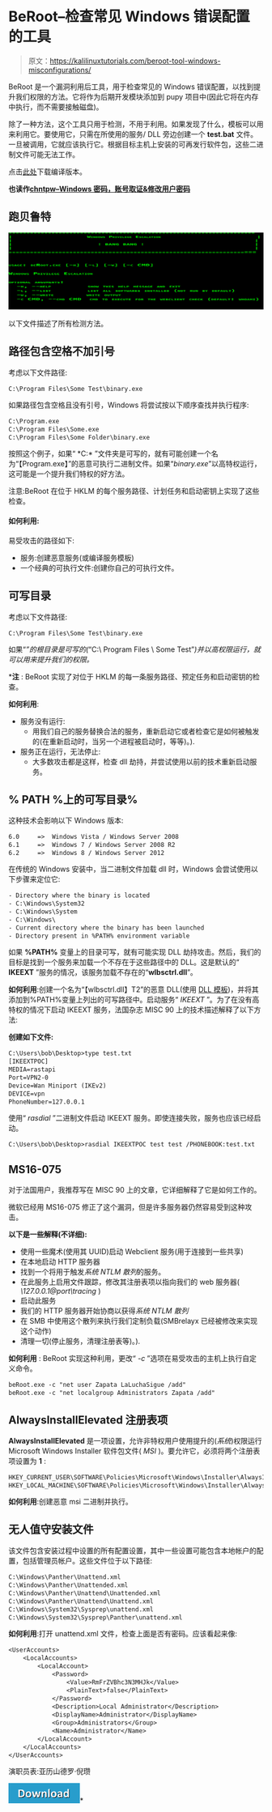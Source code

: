 # BeRoot–检查常见 Windows 错误配置的工具

> 原文：<https://kalilinuxtutorials.com/beroot-tool-windows-misconfigurations/>

BeRoot 是一个漏洞利用后工具，用于检查常见的 Windows 错误配置，以找到提升我们权限的方法。它将作为后期开发模块添加到 pupy 项目中(因此它将在内存中执行，而不需要接触磁盘)。

除了一种方法，这个工具只用于检测，不用于利用。如果发现了什么，模板可以用来利用它。要使用它，只需在所使用的服务/ DLL 旁边创建一个 **test.bat** 文件。一旦被调用，它就应该执行它。根据目标主机上安装的可再发行软件包，这些二进制文件可能无法工作。

点击[此处](https://github.com/AlessandroZ/BeRoot/releases)下载编译版本。

**也读作[chntpw–Windows 密码，账号取证&修改用户密码](https://kalilinuxtutorials.com/chntpw/)**

## **跑贝鲁特**

![](img/ba79832012ed7e13e65f2d1e37b93ea6.png)

以下文件描述了所有检测方法。

## **路径包含空格不加引号**

考虑以下文件路径:

```
C:\Program Files\Some Test\binary.exe
```

如果路径包含空格且没有引号，Windows 将尝试按以下顺序查找并执行程序:

```
C:\Program.exe
C:\Program Files\Some.exe
C:\Program Files\Some Folder\binary.exe
```

按照这个例子，如果“ *C:\* ”文件夹是可写的，就有可能创建一个名为“【Program.exe】”的恶意可执行二进制文件。如果“*binary.exe*”以高特权运行，这可能是一个提升我们特权的好方法。

注意:BeRoot 在位于 HKLM 的每个服务路径、计划任务和启动密钥上实现了这些检查。

#### **如何利用**:

易受攻击的路径如下:

*   服务:创建恶意服务(或编译服务模板)
*   一个经典的可执行文件:创建你自己的可执行文件。

## **可写目录**

考虑以下文件路径:

```
C:\Program Files\Some Test\binary.exe
```

如果“*”的根目录是可写的(*“C:\ Program Files \ Some Test”*)并以高权限运行，就可以用来提升我们的权限。*

 ***注** : BeRoot 实现了对位于 HKLM 的每一条服务路径、预定任务和启动密钥的检查。

**如何利用**:

*   服务没有运行:
    *   用我们自己的服务替换合法的服务，重新启动它或者检查它是如何被触发的(在重新启动时，当另一个进程被启动时，等等)。).
*   服务正在运行，无法停止:
    *   大多数攻击都是这样，检查 dll 劫持，并尝试使用以前的技术重新启动服务。

## **% PATH %上的可写目录**% 

这种技术会影响以下 Windows 版本:

```
6.0 	=> 	Windows Vista / Windows Server 2008
6.1 	=> 	Windows 7 / Windows Server 2008 R2
6.2 	=> 	Windows 8 / Windows Server 2012
```

在传统的 Windows 安装中，当二进制文件加载 dll 时，Windows 会尝试使用以下步骤来定位它:

```
- Directory where the binary is located
- C:\Windows\System32
- C:\Windows\System
- C:\Windows\
- Current directory where the binary has been launched
- Directory present in %PATH% environment variable
```

如果 **%PATH%** 变量上的目录可写，就有可能实现 DLL 劫持攻击。然后，我们的目标是找到一个服务来加载一个不存在于这些路径中的 DLL。这是默认的“ **IKEEXT** ”服务的情况，该服务加载不存在的“**wlbsctrl.dll**”。

**如何利用**:创建一个名为“【wlbsctrl.dll】T2”的恶意 DLL(使用 [DLL 模板](https://github.com/AlessandroZ/BeRoot/tree/master/templates/DLL_Hijacking))，并将其添加到%PATH%变量上列出的可写路径中。启动服务“ *IKEEXT* ”。为了在没有高特权的情况下启动 IKEEXT 服务，法国杂志 MISC 90 上的技术描述解释了以下方法:

**创建如下文件:**

```
C:\Users\bob\Desktop>type test.txt
[IKEEXTPOC]
MEDIA=rastapi
Port=VPN2-0
Device=Wan Miniport (IKEv2)
DEVICE=vpn
PhoneNumber=127.0.0.1
```

使用“ *rasdial* ”二进制文件启动 IKEEXT 服务。即使连接失败，服务也应该已经启动。

```
C:\Users\bob\Desktop>rasdial IKEEXTPOC test test /PHONEBOOK:test.txt
```

## **MS16-075**

对于法国用户，我推荐写在 MISC 90 上的文章，它详细解释了它是如何工作的。

微软已经用 MS16-075 修正了这个漏洞，但是许多服务器仍然容易受到这种攻击。

**以下是一些解释(不详细):**

*   使用一些魔术(使用其 UUID)启动 Webclient 服务(用于连接到一些共享)
*   在本地启动 HTTP 服务器
*   找到一个将用于触发*系统 NTLM 散列*的服务。
*   在此服务上启用文件跟踪，修改其注册表项以指向我们的 web 服务器( *\\127.0.0.1@port\tracing* )
*   启动此服务
*   我们的 HTTP 服务器开始协商以获得*系统 NTLM 散列*
*   在 SMB 中使用这个散列来执行我们定制负载(SMBrelayx 已经被修改来实现这个动作)
*   清理一切(停止服务，清理注册表等)。).

**如何利用** : BeRoot 实现这种利用，更改“ *-c* ”选项在易受攻击的主机上执行自定义命令。

```
beRoot.exe -c "net user Zapata LaLuchaSigue /add"
beRoot.exe -c "net localgroup Administrators Zapata /add"
```

## **AlwaysInstallElevated 注册表项**

**AlwaysInstallElevated** 是一项设置，允许非特权用户使用提升的(*系统*)权限运行 Microsoft Windows Installer 软件包文件( *MSI* )。要允许它，必须将两个注册表项设置为 **1** :

```
HKEY_CURRENT_USER\SOFTWARE\Policies\Microsoft\Windows\Installer\AlwaysInstallElevated
HKEY_LOCAL_MACHINE\SOFTWARE\Policies\Microsoft\Windows\Installer\AlwaysInstallElevated
```

**如何利用**:创建恶意 msi 二进制并执行。

## **无人值守安装文件**

该文件包含安装过程中设置的所有配置设置，其中一些设置可能包含本地帐户的配置，包括管理员帐户。这些文件位于以下路径:

```
C:\Windows\Panther\Unattend.xml
C:\Windows\Panther\Unattended.xml
C:\Windows\Panther\Unattend\Unattended.xml
C:\Windows\Panther\Unattend\Unattend.xml
C:\Windows\System32\Sysprep\unattend.xml 
C:\Windows\System32\Sysprep\Panther\unattend.xml
```

**如何利用**:打开 unattend.xml 文件，检查上面是否有密码。应该看起来像:

```
<UserAccounts>
    <LocalAccounts>
        <LocalAccount>
            <Password>
                <Value>RmFrZVBhc3N3MHJk</Value>
                <PlainText>false</PlainText>
            </Password>
            <Description>Local Administrator</Description>
            <DisplayName>Administrator</DisplayName>
            <Group>Administrators</Group>
            <Name>Administrator</Name>
        </LocalAccount>
    </LocalAccounts>
</UserAccounts>
```

演职员表:亚历山德罗·倪瓒

[![](img/d861a9096555aeb1980fc054015933d7.png)](https://github.com/AlessandroZ/BeRoot/tree/master/Windows)*